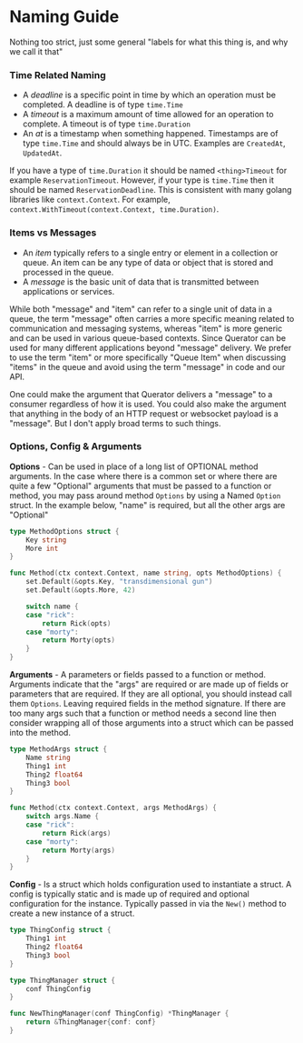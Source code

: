 # Naming Guide
Nothing too strict, just some general "labels for what this thing is, and why we call it that"

### Time Related Naming
* A *deadline* is a specific point in time by which an operation must be completed. A deadline is of type `time.Time`
* A *timeout* is a maximum amount of time allowed for an operation to complete. A timeout is of type `time.Duration`
* An *at* is a timestamp when something happened. Timestamps are of type `time.Time` and should always be in UTC.
  Examples are `CreatedAt`, `UpdatedAt`.

If you have a type of `time.Duration` it should be named `<thing>Timeout` for example `ReservationTimeout`.
However, if your type is `time.Time` then it should be named `ReservationDeadline`. This is consistent with many
golang libraries like `context.Context`.  For example, `context.WithTimeout(context.Context, time.Duration)`.

### Items vs Messages
* An *item* typically refers to a single entry or element in a collection or queue. An item can be any type
  of data or object that is stored and processed in the queue.
* A *message* is the basic unit of data that is transmitted between applications or services.

While both "message" and "item" can refer to a single unit of data in a queue, the term "message" often carries
a more specific meaning related to communication and messaging systems, whereas "item" is more generic and can be
used in various queue-based contexts. Since Querator can be used for many different applications beyond "message"
delivery. We prefer to use the term "item" or more specifically "Queue Item" when discussing "items" in the queue
and avoid using the term "message" in code and our API.

One could make the argument that Querator delivers a "message" to a consumer regardless of how it is used. You could
also make the argument that anything in the body of an HTTP request or websocket payload is a "message". But I don't
apply broad terms to such things.

### Options, Config & Arguments
**Options** - Can be used in place of a long list of OPTIONAL method arguments. In the case where there is a common
set or where there are quite a few "Optional" arguments that must be passed to a function or method, you may pass 
around method `Options` by using a Named `Option` struct. In the example below, "name" is required, but all the other
args are "Optional"

```go
type MethodOptions struct {
	Key string
	More int
}

func Method(ctx context.Context, name string, opts MethodOptions) {
    set.Default(&opts.Key, "transdimensional gun")
    set.Default(&opts.More, 42)

	switch name {
	case "rick":
		return Rick(opts)
	case "morty":
		return Morty(opts)
	}
}
```

**Arguments** - A parameters or fields passed to a function or method. Arguments indicate that the "args" are required
or are made up of fields or parameters that are required. If they are all optional, you should instead call them
`Options`. Leaving required fields in the method signature. If there are too many args such that a function or method
needs a second line then consider wrapping all of those arguments into a struct which can be passed into the method.

```go
type MethodArgs struct {
	Name string
	Thing1 int
	Thing2 float64
	Thing3 bool
}

func Method(ctx context.Context, args MethodArgs) {
	switch args.Name {
	case "rick":
		return Rick(args)
	case "morty":
		return Morty(args)
	}
}
```

**Config** - Is a struct which holds configuration used to instantiate a struct. A config is typically static
and is made up of required and optional configuration for the instance. Typically passed in via the `New()` method to
create a new instance of a struct.

```go
type ThingConfig struct {
	Thing1 int
	Thing2 float64
	Thing3 bool
}

type ThingManager struct {
	conf ThingConfig
}

func NewThingManager(conf ThingConfig) *ThingManager {
	return &ThingManager{conf: conf}
}
```


